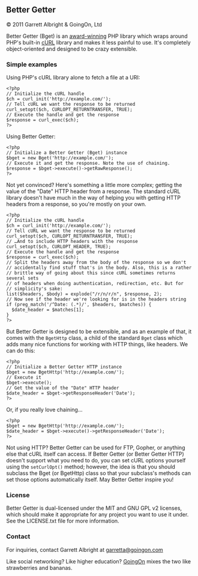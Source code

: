 ## Better Getter

&copy; 2011 Garrett Albright & GoingOn, Ltd

Better Getter (Bget) is an [award-winning](http://chicago2011.drupal.org/news/module-writing-contest-winners-announced) PHP library which wraps around PHP's built-in [cURL](http://curl.haxx.se/) library and makes it less painful to use. It's completely object-oriented and designed to be crazy extensible.

### Simple examples

Using PHP's cURL library alone to fetch a file at a URI:

    <?php
    // Initialize the cURL handle
    $ch = curl_init('http://example.com/');
    // Tell cURL we want the response to be returned
    curl_setopt($ch, CURLOPT_RETURNTRANSFER, TRUE);
    // Execute the handle and get the response
    $response = curl_exec($ch);
    ?>

Using Better Getter:

    <?php
    // Initialize a Better Getter (Bget) instance
    $bget = new Bget('http://example.com/');
    // Execute it and get the response. Note the use of chaining.
    $response = $bget->execute()->getRawResponse();
    ?>

Not yet convinced? Here's something a little more complex; getting the value of the "Date" HTTP header from a response. The standard cURL library doesn't have much in the way of helping you with getting HTTP headers from a response, so you're mostly on your own.

    <?php
    // Initialize the cURL handle
    $ch = curl_init('http://example.com/');
    // Tell cURL we want the response to be returned
    curl_setopt($ch, CURLOPT_RETURNTRANSFER, TRUE);
    // …And to include HTTP headers with the response
    curl_setopt($ch, CURLOPT_HEADER, TRUE);
    // Execute the handle and get the response
    $response = curl_exec($ch);
    // Split the headers away from the body of the response so we don't
    // accidentally find stuff that's in the body. Also, this is a rather
    // brittle way of going about this since cURL sometimes returns several sets
    // of headers when doing authentication, redirection, etc. But for
    // simplicity's sake:
    list($headers, $body) = explode("/r/n/r/n", $response, 2);
    // Now see if the header we're looking for is in the headers string
    if (preg_match('/^Date: (.*)/', $headers, $matches)) {
      $date_header = $matches[1];
    }
    ?>

But Better Getter is designed to be extensible, and as an example of that, it comes with the `BgetHttp` class, a child of the standard `Bget` class which adds many nice functions for working with HTTP things, like headers. We can do this:

    <?php
    // Initialize a Better Getter HTTP instance
    $bget = new BgetHttp('http://example.com/');
    // Execute it
    $bget->execute();
    // Get the value of the "Date" HTTP header
    $date_header = $bget->getResponseHeader('Date');
    ?>

Or, if you really love chaining…

    <?php
    $bget = new BgetHttp('http://example.com/');
    $date_header = $bget->execute()->getResponseHeader('Date');
    ?>

Not using HTTP? Better Getter can be used for FTP, Gopher, or anything else that cURL itself can access. If Better Getter (or Better Getter HTTP) doesn't support what you need to do, you can set cURL options yourself using the `setCurlOpt()` method; however, the idea is that you should subclass the Bget (or BgetHttp) class so that your subclass's methods can set those options automatically itself. May Better Getter inspire you!

### License

Better Getter is dual-licensed under the MIT and GNU GPL v2 licenses, which should make it appropriate for any project you want to use it under. See the LICENSE.txt file for more information.


### Contact

For inquiries, contact Garrett Albright at garretta@goingon.com

Like social networking? Like higher education? [GoingOn](http://goingon.com/) mixes the two like strawberries and bananas.

